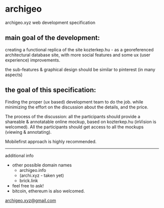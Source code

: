 # archigeo
archigeo.xyz web development specification

main goal of the development:
---
creating a functional replica of the site kozterkep.hu - as a georeferenced architectural database site, with more social features and some ux (user experience) improvements.

the sub-features & graphical design should be similar to pinterest (in many aspects) 




the goal of this specification:
---
Finding the proper (ux based) development team to do the job. while minimizing the effort on the discussion about the details, and the price. 

The process of the discussion: all the participants should provide a shareable & annotatable online mockup, based on kozterkep.hu (inVision is welcomed).
All the participants should get access to all the mockups (viewing & annotating). 

Mobilefirst approach is highly recommended. 


----------
additional info
- other possible domain names
  - archigeo.info
  - (archi.xyz - taken yet) 
  - brick.link
- feel free to ask! 
- bitcoin, ethereum is also welcomed. 


archigeo.xyz@gmail.com 
